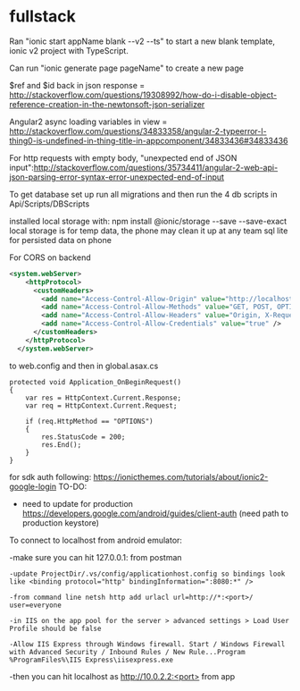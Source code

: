 # fullstack

Ran "ionic start appName blank --v2 --ts" to start a new blank template, ionic v2 project with TypeScript.

Can run "ionic generate page pageName" to create a new page

$ref and $id back in json response = http://stackoverflow.com/questions/19308992/how-do-i-disable-object-reference-creation-in-the-newtonsoft-json-serializer

Angular2 async loading variables in view = http://stackoverflow.com/questions/34833358/angular-2-typeerror-l-thing0-is-undefined-in-thing-title-in-appcomponent/34833436#34833436

For http requests with empty body, "unexpected end of JSON input":http://stackoverflow.com/questions/35734411/angular-2-web-api-json-parsing-error-syntax-error-unexpected-end-of-input

To get database set up run all migrations and then run the 4 db scripts in Api/Scripts/DBScripts


installed local storage with: npm install @ionic/storage --save --save-exact
local storage is for temp data, the phone may clean it up at any team
sql lite for persisted data on phone



For CORS on backend
```xml
<system.webServer>
    <httpProtocol>
      <customHeaders>
        <add name="Access-Control-Allow-Origin" value="http://localhost:8100" />
        <add name="Access-Control-Allow-Methods" value="GET, POST, OPTIONS, PUT, DELETE" />
        <add name="Access-Control-Allow-Headers" value="Origin, X-Requested-With, Content-Type, Accept, Authorization" />
        <add name="Access-Control-Allow-Credentials" value="true" />
      </customHeaders>
    </httpProtocol>
  </system.webServer>
```
to web.config
and then in global.asax.cs

    protected void Application_OnBeginRequest()
    {
        var res = HttpContext.Current.Response;
        var req = HttpContext.Current.Request;

        if (req.HttpMethod == "OPTIONS")
        {
            res.StatusCode = 200;
            res.End();
        }
    }

for sdk auth following:
	https://ionicthemes.com/tutorials/about/ionic2-google-login
TO-DO:
- need to update for production https://developers.google.com/android/guides/client-auth (need path to production keystore)



To connect to localhost from android emulator:

-make sure you can hit 127.0.0.1:<port> from postman

    -update ProjectDir/.vs/config/applicationhost.config so bindings look like <binding protocol="http" bindingInformation=":8080:*" />

    -from command line netsh http add urlacl url=http://*:<port>/ user=everyone

    -in IIS on the app pool for the server > advanced settings > Load User Profile should be false
    
    -Allow IIS Express through Windows firewall. Start / Windows Firewall with Advanced Security / Inbound Rules / New Rule...Program %ProgramFiles%\IIS Express\iisexpress.exe
    
-then you can hit localhost as http://10.0.2.2:<port> from app